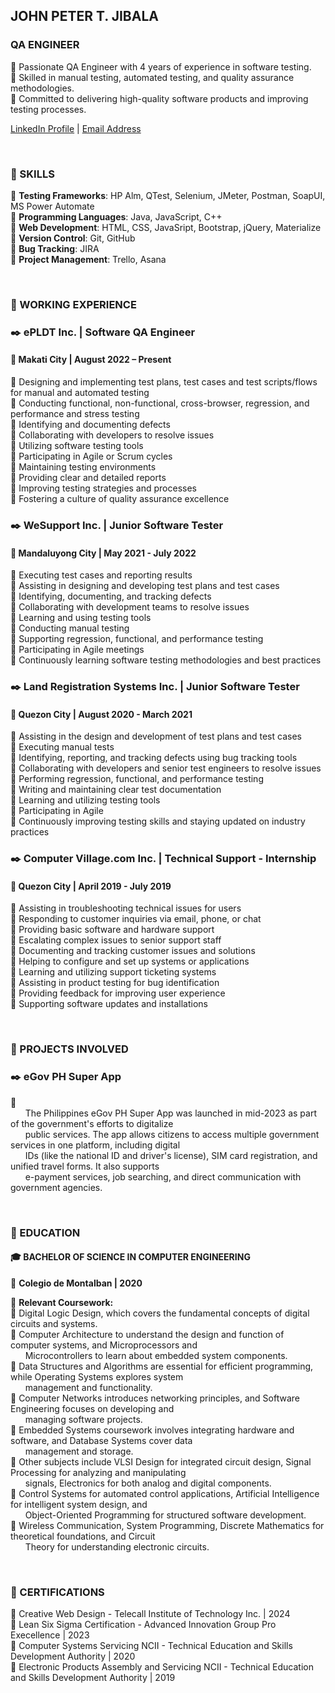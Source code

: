 ## JOHN PETER T. JIBALA
### QA ENGINEER

 📌 Passionate QA Engineer with 4 years of experience in software testing. <br/>
 📌 Skilled in manual testing, automated testing, and quality assurance methodologies. <br/>
 📌 Committed to delivering high-quality software products and improving testing processes.

[LinkedIn Profile](https://www.linkedin.com/in/jtjibala/) | [Email Address](jibalajohnpeter@gmail.com)

<br/>

### 🎯 SKILLS
🔸 **Testing Frameworks**: HP Alm, QTest, Selenium, JMeter, Postman, SoapUI, MS Power Automate <br/>
🔸 **Programming Languages**: Java, JavaScript, C++ <br/>
🔸 **Web Development**: HTML, CSS, JavaSript, Bootstrap, jQuery, Materialize <br/>
🔸 **Version Control**: Git, GitHub <br/>
🔸 **Bug Tracking**: JIRA <br/>
🔸 **Project Management**: Trello, Asana

<br/>

### 🎯 WORKING EXPERIENCE

### ✒️ ePLDT Inc. | Software QA Engineer
#### 📌 Makati City | August 2022 – Present
🔸 Designing and implementing test plans, test cases and test scripts/flows for manual and automated testing <br/>
🔸 Conducting functional, non-functional, cross-browser, regression, and performance and stress testing <br/>
🔸 Identifying and documenting defects <br/>
🔸 Collaborating with developers to resolve issues <br/>
🔸 Utilizing software testing tools <br/>
🔸 Participating in Agile or Scrum cycles <br/>
🔸 Maintaining testing environments <br/>
🔸 Providing clear and detailed reports <br/>
🔸 Improving testing strategies and processes <br/>
🔸 Fostering a culture of quality assurance excellence

### ✒️ WeSupport Inc. | Junior Software Tester
#### 📌 Mandaluyong City | May 2021 - July 2022
🔸 Executing test cases and reporting results <br/>
🔸 Assisting in designing and developing test plans and test cases <br/>
🔸 Identifying, documenting, and tracking defects <br/>
🔸 Collaborating with development teams to resolve issues <br/>
🔸 Learning and using testing tools <br/>
🔸 Conducting manual testing <br/>
🔸 Supporting regression, functional, and performance testing <br/>
🔸 Participating in Agile meetings <br/>
🔸 Continuously learning software testing methodologies and best practices

### ✒️ Land Registration Systems Inc. | Junior Software Tester
#### 📌 Quezon City | August 2020 - March 2021
🔸 Assisting in the design and development of test plans and test cases <br/>
🔸 Executing manual tests <br/>
🔸 Identifying, reporting, and tracking defects using bug tracking tools <br/>
🔸 Collaborating with developers and senior test engineers to resolve issues <br/>
🔸 Performing regression, functional, and performance testing <br/>
🔸 Writing and maintaining clear test documentation <br/>
🔸 Learning and utilizing testing tools <br/>
🔸 Participating in Agile <br/>
🔸 Continuously improving testing skills and staying updated on industry practices 

### ✒️ Computer Village.com Inc. | Technical Support - Internship
#### 📌 Quezon City | April 2019 - July 2019
🔸 Assisting in troubleshooting technical issues for users <br/>
🔸 Responding to customer inquiries via email, phone, or chat <br/>
🔸 Providing basic software and hardware support <br/>
🔸 Escalating complex issues to senior support staff <br/>
🔸 Documenting and tracking customer issues and solutions <br/>
🔸 Helping to configure and set up systems or applications <br/>
🔸 Learning and utilizing support ticketing systems <br/>
🔸 Assisting in product testing for bug identification <br/>
🔸 Providing feedback for improving user experience <br/>
🔸 Supporting software updates and installations

<br/>

### 🎯 PROJECTS INVOLVED

### ✒️ eGov PH Super App
🔸
<br/>&nbsp;&nbsp;&nbsp;&nbsp;&nbsp;&nbsp;The Philippines eGov PH Super App was launched in mid-2023 as part of the government's efforts to digitalize <br/>&nbsp;&nbsp;&nbsp;&nbsp;&nbsp;&nbsp;public services. The app allows citizens to access multiple government services in one platform, including digital <br/>&nbsp;&nbsp;&nbsp;&nbsp;&nbsp;&nbsp;IDs (like the national ID and driver's license), SIM card registration, and unified travel forms. It also supports <br/>&nbsp;&nbsp;&nbsp;&nbsp;&nbsp;&nbsp;e-payment services, job searching, and direct communication with government agencies.


<br/>

### 🎯 EDUCATION

#### 🎓 BACHELOR OF SCIENCE IN COMPUTER ENGINEERING
 📌 **Colegio de Montalban | 2020**

📍 **Relevant Coursework:** <br/>
🔸 Digital Logic Design, which covers the fundamental concepts of digital circuits and systems. <br/>
🔸 Computer Architecture to understand the design and function of computer systems, and Microprocessors and <br/>&nbsp;&nbsp;&nbsp;&nbsp;&nbsp;&nbsp;Microcontrollers to learn about embedded system components. <br/>
🔸 Data Structures and Algorithms are essential for efficient programming, while Operating Systems explores system <br/>&nbsp;&nbsp;&nbsp;&nbsp;&nbsp;&nbsp;management and functionality. <br/>
🔸 Computer Networks introduces networking principles, and Software Engineering focuses on developing and <br/>&nbsp;&nbsp;&nbsp;&nbsp;&nbsp;&nbsp;managing software projects. <br/>
🔸 Embedded Systems coursework involves integrating hardware and software, and Database Systems cover data <br/>&nbsp;&nbsp;&nbsp;&nbsp;&nbsp;&nbsp;management and storage. <br/>
🔸 Other subjects include VLSI Design for integrated circuit design, Signal Processing for analyzing and manipulating <br/>&nbsp;&nbsp;&nbsp;&nbsp;&nbsp;&nbsp;signals, Electronics for both analog and digital components. <br/>
🔸 Control Systems for automated control applications, Artificial Intelligence for intelligent system design, and <br/>&nbsp;&nbsp;&nbsp;&nbsp;&nbsp;&nbsp;Object-Oriented Programming for structured software development. <br/>
🔸 Wireless Communication, System Programming, Discrete Mathematics for theoretical foundations, and Circuit <br/>&nbsp;&nbsp;&nbsp;&nbsp;&nbsp;&nbsp;Theory for understanding electronic circuits.

<br/>

### 🎯 CERTIFICATIONS

🔸 Creative Web Design - Telecall Institute of Technology Inc. | 2024 <br/>
🔸 Lean Six Sigma Certification - Advanced Innovation Group Pro Execellence | 2023 <br/>
🔸 Computer Systems Servicing NCII - Technical Education and Skills Development Authority | 2020 <br/>
🔸 Electronic Products Assembly and Servicing NCII - Technical Education and Skills Development Authority | 2019
